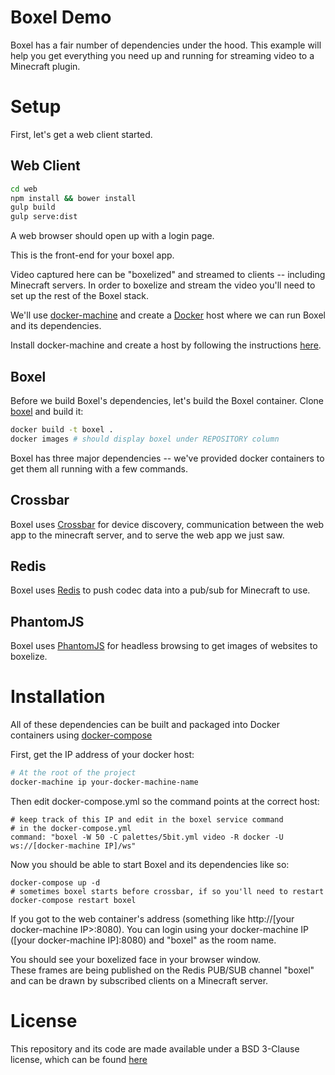 # Boxel Demo
Boxel has a fair number of dependencies under the hood. 
This example will help you get everything you need up and running for streaming video to a Minecraft plugin.

# Setup
First, let's get a web client started. 

## Web Client

```bash
cd web
npm install && bower install
gulp build
gulp serve:dist
```
A web browser should open up with a login page. 

This is the front-end for your boxel app.

Video captured here can be "boxelized" and streamed to clients -- including Minecraft servers.
In order to boxelize and stream the video you'll need to set up the rest of the Boxel stack.

We'll use [docker-machine](https://github.com/docker/machine) and create a [Docker](https://github.com/docker/docker) 
host where we can run Boxel and its dependencies.

Install docker-machine and create a host by following the instructions [here](https://github.com/docker/machine).

## Boxel

Before we build Boxel's dependencies, let's build the Boxel container.
Clone [boxel](https://github.com/VerizonCraft/Boxel) and build it:

```bash
docker build -t boxel .
docker images # should display boxel under REPOSITORY column
```

Boxel has three major dependencies -- we've provided docker containers to get them all running with a few commands.

## Crossbar
Boxel uses [Crossbar](http://crossbar.io/) for device discovery, 
communication between the web app to the minecraft server, and to serve the web app we just saw.


## Redis
Boxel uses [Redis](https://github.com/antirez/redis) to push codec data into a pub/sub for Minecraft to use.

## PhantomJS
Boxel uses [PhantomJS](https://github.com/ariya/phantomjs) for headless browsing to get images of websites to boxelize.

# Installation 
All of these dependencies can be built and packaged into Docker containers using [docker-compose](https://github.com/docker/compose)

First, get the IP address of your docker host:
```bash
# At the root of the project
docker-machine ip your-docker-machine-name
```

Then edit docker-compose.yml so the command points at the correct host:
```
# keep track of this IP and edit in the boxel service command
# in the docker-compose.yml
command: "boxel -W 50 -C palettes/5bit.yml video -R docker -U ws://[docker-machine IP]/ws"
```

Now you should be able to start Boxel and its dependencies like so:
```
docker-compose up -d
# sometimes boxel starts before crossbar, if so you'll need to restart
docker-compose restart boxel
```

If you got to the web container's address (something like http://[your docker-machine IP>:8080).
You can login using your docker-machine IP ([your docker-machine IP]:8080) and "boxel" as the room name. 

You should see your boxelized face in your browser window.  
These frames are being published on the Redis PUB/SUB channel "boxel" and can be drawn by subscribed clients on a Minecraft server.

# License
This repository and its code are made available under a BSD 3-Clause license, which can be found [here](https://github.com/VerizonCraft/Boxel-demo/blob/master/LICENSE)

